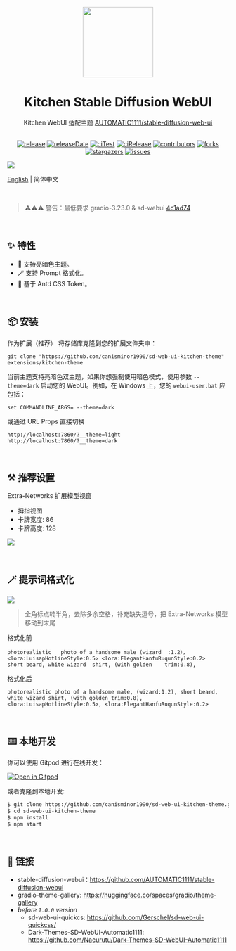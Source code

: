 <p align="center">
  <img width="160" src="https://gw.alipayobjects.com/mdn/rms_7d1485/afts/img/A*XDYxSJXBjjwAAAAAAAAAAAAAARQnAQ">
</p>
<h1 align="center">Kitchen Stable Diffusion WebUI</h1>

<div align="center">
  Kitchen WebUI 适配主题 <a href="https://github.com/AUTOMATIC1111/stable-diffusion-webui" target="_blank">AUTOMATIC1111/stable-diffusion-web-ui</a>

<br/>
<br/>

<!-- SHIELD GROUP -->

[![release][release-shield]][release-url]
[![releaseDate][release-date-shield]][release-date-url]
[![ciTest][ci-test-shield]][ci-test-url]
[![ciRelease][ci-release-shield]][ci-release-url]
[![contributors][contributors-shield]][contributors-url]
[![forks][forks-shield]][forks-url]
[![stargazers][stargazers-shield]][stargazers-url]
[![issues][issues-shield]][issues-url]

</div>

![](https://github.com/canisminor1990/sd-web-ui-kitchen-theme/blob/main/assets/screenshot.webp?raw=true)

[English](./README.md) | 简体中文

<br/>

> ⚠️⚠️⚠️ 警告：最低要求 gradio-3.23.0 & sd-webui [4c1ad74](https://github.com/AUTOMATIC1111/stable-diffusion-webui/commit/4c1ad743e3baf1246db0711aa0107debf036a12b)

<br/>

## ✨ 特性

- 🌈 支持亮暗色主题。
- 🪄 支持 Prompt 格式化。
- 🎨 基于 Antd CSS Token。

<br/>

## 📦 安装

作为扩展（推荐） 将存储库克隆到您的扩展文件夹中：

```shell
git clone "https://github.com/canisminor1990/sd-web-ui-kitchen-theme" extensions/kitchen-theme
```

当前主题支持亮暗色双主题，如果你想强制使用暗色模式，使用参数 `--theme=dark` 启动您的 WebUI。例如，在 Windows 上，您的 `webui-user.bat` 应包括：

```shell
set COMMANDLINE_ARGS= --theme=dark
```

或通过 URL Props 直接切换

```shell
http://localhost:7860/?__theme=light
http://localhost:7860/?__theme=dark
```

<br/>

## ⚒️ 推荐设置

Extra-Networks 扩展模型视窗

- 拇指视图
- 卡牌宽度: 86
- 卡牌高度: 128

![](https://github.com/canisminor1990/sd-web-ui-kitchen-theme/blob/main/assets/extra-networks.webp?raw=true)

<br/>


## 🪄 提示词格式化

![](https://github.com/canisminor1990/sd-web-ui-kitchen-theme/blob/main/assets/prompt-formatting.webp?raw=true)

> 全角标点转半角，去除多余空格，补充缺失逗号，把 Extra-Networks 模型移动到末尾

格式化前

```text
photorealistic   photo of a handsome male (wizard  :1.2）， <lora:LuisapHotlineStyle:0.5> <lora:ElegantHanfuRuqunStyle:0.2>    short beard, white wizard  shirt, (with golden    trim:0.8), 
```

格式化后

```text
photorealistic photo of a handsome male, (wizard:1.2), short beard, white wizard shirt, (with golden trim:0.8), <lora:LuisapHotlineStyle:0.5>, <lora:ElegantHanfuRuqunStyle:0.2>
```

<br/>


## ⌨️ 本地开发

你可以使用 Gitpod 进行在线开发：

[![Open in Gitpod](https://gitpod.io/button/open-in-gitpod.svg)](https://gitpod.io/#https://github.com/canisminor1990/sd-web-ui-kitchen-theme)

或者克隆到本地开发:

```bash
$ git clone https://github.com/canisminor1990/sd-web-ui-kitchen-theme.git
$ cd sd-web-ui-kitchen-theme
$ npm install
$ npm start
```

<br/>

## 🔗 链接

- stable-diffusion-webui：https://github.com/AUTOMATIC1111/stable-diffusion-webui
- gradio-theme-gallery: https://huggingface.co/spaces/gradio/theme-gallery
- _before `1.0.0` version_
  - sd-web-ui-quickcs: https://github.com/Gerschel/sd-web-ui-quickcss/
  - Dark-Themes-SD-WebUI-Automatic1111: https://github.com/Nacurutu/Dark-Themes-SD-WebUI-Automatic1111

<br/>

<!-- SHIELD LINK GROUP -->

<!-- release -->

[release-shield]: https://img.shields.io/github/v/release/canisminor1990/sd-web-ui-kitchen-theme?style=flat&sort=semver&logo=github
[release-url]: https://github.com/canisminor1990/sd-web-ui-kitchen-theme/releases

<!-- releaseDate -->

[release-date-shield]: https://img.shields.io/github/release-date/canisminor1990/sd-web-ui-kitchen-theme?style=flat
[release-date-url]: https://github.com/canisminor1990/sd-web-ui-kitchen-theme/releases

<!-- ciTest -->

[ci-test-shield]: https://github.com/canisminor1990/sd-web-ui-kitchen-theme/workflows/Test%20CI/badge.svg
[ci-test-url]: https://github.com/canisminor1990/sd-web-ui-kitchen-theme/actions/workflows/test.yml

<!-- ciRelease -->

[ci-release-shield]: https://github.com/canisminor1990/sd-web-ui-kitchen-theme/workflows/Build%20and%20Release/badge.svg
[ci-release-url]: https://github.com/canisminor1990/sd-web-ui-kitchen-theme/actions/workflows/release.yml

<!-- contributors -->

[contributors-shield]: https://img.shields.io/github/contributors/canisminor1990/sd-web-ui-kitchen-theme.svg?style=flat
[contributors-url]: https://github.com/canisminor1990/sd-web-ui-kitchen-theme/graphs/contributors

<!-- forks -->

[forks-shield]: https://img.shields.io/github/forks/canisminor1990/sd-web-ui-kitchen-theme.svg?style=flat
[forks-url]: https://github.com/canisminor1990/sd-web-ui-kitchen-theme/network/members

<!-- stargazers -->

[stargazers-shield]: https://img.shields.io/github/stars/canisminor1990/sd-web-ui-kitchen-theme.svg?style=flat
[stargazers-url]: https://github.com/canisminor1990/sd-web-ui-kitchen-theme/stargazers

<!-- issues -->

[issues-shield]: https://img.shields.io/github/issues/canisminor1990/sd-web-ui-kitchen-theme.svg?style=flat
[issues-url]: https://img.shields.io/github/issues/canisminor1990/sd-web-ui-kitchen-theme.svg?style=flat
